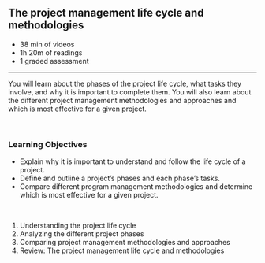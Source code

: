 ## The project management life cycle and methodologies

- 38 min of videos
- 1h 20m of readings
- 1 graded assessment

<hr>

You will learn about the phases of the project life cycle, what tasks they involve, and why it is important to complete them. You will also learn about the different project management methodologies and approaches and which is most effective for a given project.

<br>

### Learning Objectives

- Explain why it is important to understand and follow the life cycle of a project.
- Define and outline a project’s phases and each phase’s tasks.
- Compare different program management methodologies and determine which is most effective for a given project.

<br>

1. Understanding the project life cycle
2. Analyzing the different project phases
3. Comparing project management methodologies and approaches
4. Review: The project management life cycle and methodologies
